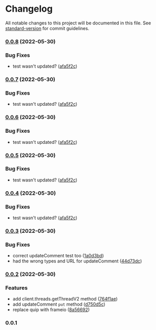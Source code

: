 # Changelog

All notable changes to this project will be documented in this file. See [standard-version](https://github.com/conventional-changelog/standard-version) for commit guidelines.

### [0.0.8](https://github.com/fartinmartin/frameio-api-typescript/compare/v0.0.3...v0.0.8) (2022-05-30)


### Bug Fixes

* test wasn't updated? ([afa5f2c](https://github.com/fartinmartin/frameio-api-typescript/commit/afa5f2ccb42b37505631e7ad719d34cfa8490a2c))

### [0.0.7](https://github.com/fartinmartin/frameio-api-typescript/compare/v0.0.3...v0.0.7) (2022-05-30)


### Bug Fixes

* test wasn't updated? ([afa5f2c](https://github.com/fartinmartin/frameio-api-typescript/commit/afa5f2ccb42b37505631e7ad719d34cfa8490a2c))

### [0.0.6](https://github.com/fartinmartin/frameio-api-typescript/compare/v0.0.3...v0.0.6) (2022-05-30)


### Bug Fixes

* test wasn't updated? ([afa5f2c](https://github.com/fartinmartin/frameio-api-typescript/commit/afa5f2ccb42b37505631e7ad719d34cfa8490a2c))

### [0.0.5](https://github.com/fartinmartin/frameio-api-typescript/compare/v0.0.3...v0.0.5) (2022-05-30)


### Bug Fixes

* test wasn't updated? ([afa5f2c](https://github.com/fartinmartin/frameio-api-typescript/commit/afa5f2ccb42b37505631e7ad719d34cfa8490a2c))

### [0.0.4](https://github.com/fartinmartin/frameio-api-typescript/compare/v0.0.3...v0.0.4) (2022-05-30)


### Bug Fixes

* test wasn't updated? ([afa5f2c](https://github.com/fartinmartin/frameio-api-typescript/commit/afa5f2ccb42b37505631e7ad719d34cfa8490a2c))

### [0.0.3](https://github.com/fartinmartin/frameio-api-typescript/compare/v0.0.2...v0.0.3) (2022-05-30)


### Bug Fixes

* correct updateComment test too ([1a0d3bd](https://github.com/fartinmartin/frameio-api-typescript/commit/1a0d3bdbd405d187fdb2bbf83d1e2e6c9fd7b986))
* had the wrong types and URL for updateComment ([44d73dc](https://github.com/fartinmartin/frameio-api-typescript/commit/44d73dccf2696ddde0e669be5b9d95a58c511298))

### [0.0.2](https://github.com/fartinmartin/frameio-api-typescript/compare/v1.2.1...v0.0.2) (2022-05-30)


### Features

* add client.threads.getThreadV2 method ([764f1ae](https://github.com/fartinmartin/frameio-api-typescript/commit/764f1aebb459300700445604f8abaa64f1a0dedd))
* add updateComment `put` method ([d750d5c](https://github.com/fartinmartin/frameio-api-typescript/commit/d750d5cce0c7ade28218639733dc29e653e2d8f6))
* replace quip with frameio ([8a56692](https://github.com/fartinmartin/frameio-api-typescript/commit/8a56692b0753a3ec63bb786c1a0130c7c48f210a))

### 0.0.1
